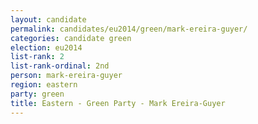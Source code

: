 ```yaml
---
layout: candidate
permalink: candidates/eu2014/green/mark-ereira-guyer/
categories: candidate green
election: eu2014
list-rank: 2
list-rank-ordinal: 2nd
person: mark-ereira-guyer
region: eastern
party: green
title: Eastern - Green Party - Mark Ereira-Guyer
---
```


